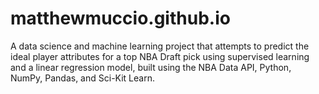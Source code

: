 # matthewmuccio.github.io
A data science and machine learning project that attempts to predict the ideal player attributes for a top NBA Draft pick using supervised learning and a linear regression model, built using the NBA Data API, Python, NumPy, Pandas, and Sci-Kit Learn.
